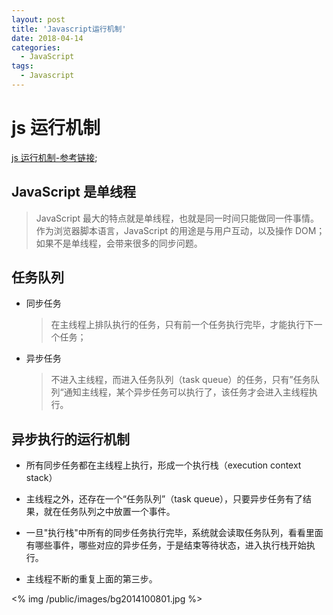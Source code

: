 ```yaml
---
layout: post
title: 'Javascript运行机制'
date: 2018-04-14
categories:
  - JavaScript
tags:
  - Javascript
---
```


# js 运行机制

[js 运行机制-参考链接](http://www.ruanyifeng.com/blog/2014/10/event-loop.html);

## JavaScript 是单线程

> JavaScript 最大的特点就是单线程，也就是同一时间只能做同一件事情。作为浏览器脚本语言，JavaScript 的用途是与用户互动，以及操作 DOM；如果不是单线程，会带来很多的同步问题。

## 任务队列

- 同步任务
  > 在主线程上排队执行的任务，只有前一个任务执行完毕，才能执行下一个任务；
- 异步任务
  > 不进入主线程，而进入任务队列（task queue）的任务，只有”任务队列“通知主线程，某个异步任务可以执行了，该任务才会进入主线程执行。

## 异步执行的运行机制

- 所有同步任务都在主线程上执行，形成一个执行栈（execution context stack）

- 主线程之外，还存在一个“任务队列”（task queue），只要异步任务有了结果，就在任务队列之中放置一个事件。
- 一旦"执行栈"中所有的同步任务执行完毕，系统就会读取任务队列，看看里面有哪些事件，哪些对应的异步任务，于是结束等待状态，进入执行栈开始执行。
- 主线程不断的重复上面的第三步。

<% img /public/images/bg2014100801.jpg %>

<!-- ![主线程和任务队列的示意图](http://www.ruanyifeng.com/blogimg/asset/2014/bg2014100801.jpg) -->
